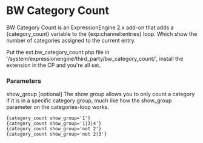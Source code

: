 # BW Category Count

BW Category Count is an ExpressionEngine 2.x add-on that adds a {category_count} variable to the {exp:channel:entries} loop. Which show the number of categories assigned to the current entry.

Put the ext.bw_category_count.php file in '/system/expressionengine/third_party/bw_category_count/', install the extension in the CP and you're all set.

### Parameters

show_group [optional]
The show group allows you to only count a category if it is in a specific category group, much like how the show_group parameter on the categories-loop works.

    {category_count show_group='1'}
    {category_count show_group='1|3|4'}
    {category_count show_group='not 2'}
    {category_count show_group='not 2|3'}